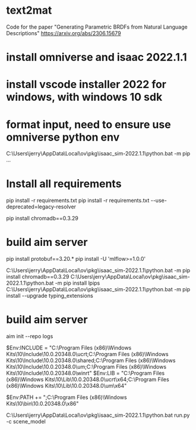 # text2mat
Code for the paper "Generating Parametric BRDFs from Natural Language Descriptions" https://arxiv.org/abs/2306.15679

# install omniverse and isaac 2022.1.1
# install vscode installer 2022 for windows, with windows 10 sdk

# format input, need to ensure use omniverse python env
C:\Users\jerry\AppData\Local\ov\pkg\isaac_sim-2022.1.1\python.bat -m pip ...

# Install all requirements
pip install -r requirements.txt
pip install -r requirements.txt --use-deprecated=legacy-resolver

pip install chromadb==0.3.29

<!-- # Solve pip version issue
pip install setuptools==65.5.0 pip==21  
pip install wheel==0.38.0 -->
<!-- # Install PyTorch with CUDA 11.3 support explicitly
pip install torch==1.11.0+cu113 torchvision==0.12.0+cu113 torchaudio==0.11.0+cu113 -f https://download.pytorch.org/whl/torch_stable.html -->

# build aim server
pip install protobuf==3.20.*
pip install -U 'mlflow>=1.0.0'

C:\Users\jerry\AppData\Local\ov\pkg\isaac_sim-2022.1.1\python.bat -m pip install chromadb==0.3.29
C:\Users\jerry\AppData\Local\ov\pkg\isaac_sim-2022.1.1\python.bat -m pip install lpips 
C:\Users\jerry\AppData\Local\ov\pkg\isaac_sim-2022.1.1\python.bat -m pip install --upgrade typing_extensions 
# build aim server
aim init --repo logs


$Env:INCLUDE = "C:\Program Files (x86)\Windows Kits\10\Include\10.0.20348.0\ucrt;C:\Program Files (x86)\Windows Kits\10\Include\10.0.20348.0\shared;C:\Program Files (x86)\Windows Kits\10\Include\10.0.20348.0\um;C:\Program Files (x86)\Windows Kits\10\Include\10.0.20348.0\winrt"
$Env:LIB = "C:\Program Files (x86)\Windows Kits\10\Lib\10.0.20348.0\ucrt\x64;C:\Program Files (x86)\Windows Kits\10\Lib\10.0.20348.0\um\x64"


$Env:PATH += ";C:\Program Files (x86)\Windows Kits\10\bin\10.0.20348.0\x86"


C:\Users\jerry\AppData\Local\ov\pkg\isaac_sim-2022.1.1\python.bat run.py -c scene_model


